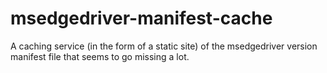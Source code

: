 # msedgedriver-manifest-cache

 A caching service (in the form of a static site) of the msedgedriver version manifest file that seems to go missing a lot.